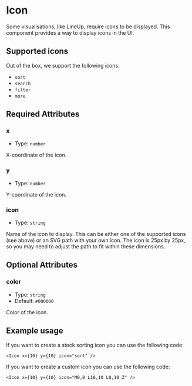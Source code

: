 # Icon

Some visualisations, like LineUp, require icons to be displayed. This component provides a way to display icons in the UI.

## Supported icons

Out of the box, we support the following icons:

- `sort`
- `search`
- `filter`
- `more`

## Required Attributes

### x

- Type: `number`

X-coordinate of the icon.

### y

- Type: `number`

Y-coordinate of the icon.

### icon

- Type: `string`

Name of the icon to display. This can be either one of the supported icons (see above) or an SVG path with your own icon. The icon is 25px by 25px, so you may need to adjust the path to fit within these dimensions.

## Optional Attributes

### color

- Type: `string`
- Default: `#000000`

Color of the icon.

## Example usage

If you want to create a stock sorting icon you can use the following code:

```svelte
<Icon x={10} y={10} icon="sort" />
```

If you want to create a custom icon you can use the following code:

```svelte
<Icon x={10} y={10} icon="M0,0 L10,10 L0,10 Z" />
```
